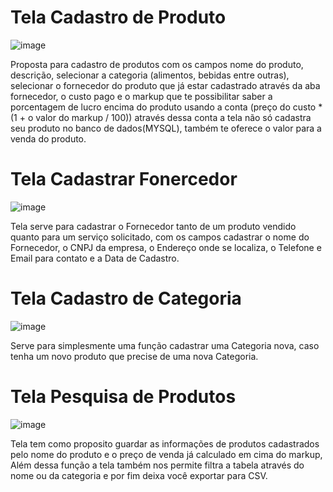# Tela Cadastro de Produto
![image](https://github.com/user-attachments/assets/f0347551-2bbc-4a1e-af8c-6ce0d26ec32d)

Proposta para cadastro de produtos com os campos nome do produto, descrição, selecionar a categoria (alimentos, bebidas entre outras), selecionar o fornecedor do produto que já estar cadastrado através da aba fornecedor, o custo pago e o markup que te possibilitar saber a porcentagem de lucro encima do produto usando a conta (preço do custo *(1 + o valor do markup / 100)) através dessa conta a tela não só cadastra seu produto no banco de dados(MYSQL), também te oferece o valor para a venda do produto.

# Tela Cadastrar Fonercedor
![image](https://github.com/user-attachments/assets/33d41095-9b02-450a-8d1e-47dd7f644fff)

Tela serve para cadastrar o Fornecedor tanto de um produto vendido quanto para um serviço solicitado, 
com os campos cadastrar o nome do Fornecedor, o CNPJ da empresa, o Endereço onde se localiza, 
o Telefone e Email para contato e a Data de Cadastro.

# Tela Cadastro de Categoria
![image](https://github.com/user-attachments/assets/f97a224e-7b1c-4cde-882b-67d9b45d489e)

Serve para simplesmente uma função cadastrar uma Categoria nova, caso tenha um novo produto que precise de uma nova Categoria.

# Tela Pesquisa de Produtos
![image](https://github.com/user-attachments/assets/03b77b61-918f-43c3-9bde-68fc2d31b7e4)

Tela tem como proposito guardar as informações de produtos cadastrados pelo nome do produto e o preço de venda já calculado em cima do markup,
Além dessa função a tela também nos permite filtra a tabela através do nome ou da categoria  e por fim deixa você exportar para CSV. 





